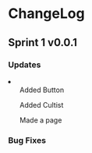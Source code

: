 <h1>ChangeLog</h1>
<h2>Sprint 1 v0.0.1</h2>
<h3>Updates</h3>
<li>
  <ul>Added Button</ul>
  <ul>Added Cultist</ul>
  <ul> Made a page</ul>
</li>
<h3>Bug Fixes</h3>
